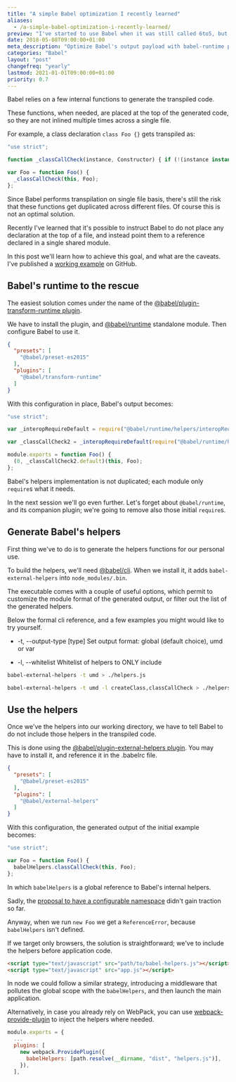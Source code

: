 ```yaml
---
title: "A simple Babel optimization I recently learned"
aliases:
  - /a-simple-babel-optimization-i-recently-learned/
preview: "I've started to use Babel when it was still called 6to5, but just recently I learned that it permits to customize, and optimize its generated output."
date: 2018-05-08T09:00:00+01:00
meta_description: "Optimize Babel's output payload with babel-runtime plugin."
categories: "Babel"
layout: "post"
changefreq: "yearly"
lastmod: 2021-01-01T09:00:00+01:00
priority: 0.7
---
```


Babel relies on a few internal functions to generate the transpiled code.

These functions, when needed, are placed at the top of the generated code, so they are not inlined multiple times across a single file.

For example, a class declaration `class Foo {}` gets transpiled as:

```js
"use strict";

function _classCallCheck(instance, Constructor) { if (!(instance instanceof Constructor)) { throw new TypeError("Cannot call a class as a function"); } }

var Foo = function Foo() {
  _classCallCheck(this, Foo);
};
```

Since Babel performs transpilation on single file basis, there's still the risk that these functions get duplicated across different files.
Of course this is not an optimal solution.

Recently I've learned that it's possible to instruct Babel to do not place any declaration at the top of a file, and instead point them to a reference declared in a single shared module.

In this post we'll learn how to achieve this goal, and what are the caveats.
I've published a [working example](https://github.com/blog-brunoscopelliti/optimized-babel-setup) on GitHub.

## Babel's runtime to the rescue

The easiest solution comes under the name of the [@babel/plugin-transform-runtime plugin](https://www.npmjs.com/package/@babel/plugin-transform-runtime).

We have to install the plugin, and [@babel/runtime](https://www.npmjs.com/package/@babel/runtime) standalone module.
Then configure Babel to use it.

```json
{
  "presets": [
    "@babel/preset-es2015"
  ],
  "plugins": [
    "@babel/transform-runtime"
  ]
}
```

With this configuration in place, Babel's output becomes:

```js
"use strict";

var _interopRequireDefault = require("@babel/runtime/helpers/interopRequireDefault");

var _classCallCheck2 = _interopRequireDefault(require("@babel/runtime/helpers/classCallCheck"));

module.exports = function Foo() {
  (0, _classCallCheck2.default)(this, Foo);
};
```

Babel's helpers implementation is not duplicated; each module only `require`s what
it needs.

In the next session we'll go even further.
Let's forget about `@babel/runtime`, and its companion plugin; we're going to remove also those initial `require`s.

## Generate Babel's helpers

First thing we've to do is to generate the helpers functions for our personal use.

To build the helpers, we'll need [@babel/cli](https://www.npmjs.com/package/@babel/cli).
When we install it, it adds `babel-external-helpers` into `node_modules/.bin`.

The executable comes with a couple of useful options, which permit to customize the module format of the generated output, or filter out the list of the generated helpers.

Below the formal cli reference, and a few examples you might would like to try yourself.

* -t, --output-type [type]
  Set output format: global (default choice), umd or var

* -l, --whitelist
  Whitelist of helpers to ONLY include

```bash
babel-external-helpers -t umd > ./helpers.js

babel-external-helpers -t umd -l createClass,classCallCheck > ./helpers.js
```

## Use the helpers

Once we've the helpers into our working directory, we have to tell Babel to do not include those helpers in the transpiled code.

This is done using the [@babel/plugin-external-helpers plugin](https://www.npmjs.com/package/@babel/plugin-external-helpers).
You may have to install it, and reference it in the .babelrc file.

```json
{
  "presets": [
    "@babel/preset-es2015"
  ],
  "plugins": [
    "@babel/external-helpers"
  ]
}
```

With this configuration, the generated output of the initial example becomes:

```js
"use strict";

var Foo = function Foo() {
  babelHelpers.classCallCheck(this, Foo);
};
```

In which `babelHelpers` is a global reference to Babel's internal helpers.

Sadly, the [proposal to have a configurable namespace](https://github.com/babel/babel/issues/5217) didn't gain traction so far.

Anyway, when we run `new Foo` we get a `ReferenceError`, because `babelHelpers` isn't defined.

If we target only browsers, the solution is straightforward; we've to include the helpers before application code.

```html
<script type="text/javascript" src="path/to/babel-helpers.js"></script>
<script type="text/javascript" src="app.js"></script>
```

In node we could follow a similar strategy, introducing a middleware that pollutes
the global scope with the `babelHelpers`, and then launch the main application.

Alternatively, in case you already rely on WebPack, you can use [webpack-provide-plugin](https://webpack.js.org/plugins/provide-plugin/) to inject the helpers where needed.

```js
module.exports = {
  ...
  plugins: [
    new webpack.ProvidePlugin({
      babelHelpers: [path.resolve(__dirname, "dist", "helpers.js")],
    }),
  ],
```
